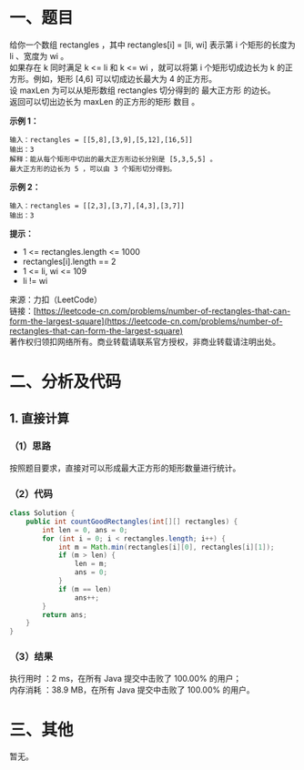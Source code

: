 # 一、题目
给你一个数组 rectangles ，其中 rectangles[i] = [li, wi] 表示第 i 个矩形的长度为 li 、宽度为 wi 。    
如果存在 k 同时满足 k <= li 和 k <= wi ，就可以将第 i 个矩形切成边长为 k 的正方形。例如，矩形 [4,6] 可以切成边长最大为 4 的正方形。    
设 maxLen 为可以从矩形数组 rectangles 切分得到的 最大正方形 的边长。    
返回可以切出边长为 maxLen 的正方形的矩形 数目 。    
    
**示例 1：**    
```
输入：rectangles = [[5,8],[3,9],[5,12],[16,5]]
输出：3
解释：能从每个矩形中切出的最大正方形边长分别是 [5,3,5,5] 。
最大正方形的边长为 5 ，可以由 3 个矩形切分得到。
```
**示例 2：**
```
输入：rectangles = [[2,3],[3,7],[4,3],[3,7]]
输出：3
```
   
**提示：**    
- 1 <= rectangles.length <= 1000
- rectangles[i].length == 2
- 1 <= li, wi <= 109
- li != wi
     
来源：力扣（LeetCode）     
链接：[https://leetcode-cn.com/problems/number-of-rectangles-that-can-form-the-largest-square](https://leetcode-cn.com/problems/number-of-rectangles-that-can-form-the-largest-square)    
著作权归领扣网络所有。商业转载请联系官方授权，非商业转载请注明出处。    
# 二、分析及代码    
## 1. 直接计算
### （1）思路
按照题目要求，直接对可以形成最大正方形的矩形数量进行统计。     
### （2）代码
```java
class Solution {
    public int countGoodRectangles(int[][] rectangles) {
        int len = 0, ans = 0;
        for (int i = 0; i < rectangles.length; i++) {
            int m = Math.min(rectangles[i][0], rectangles[i][1]);
            if (m > len) {
                len = m;
                ans = 0;
            }
            if (m == len)
                ans++;
        }
        return ans;
    }
}
```
### （3）结果
执行用时 ：2 ms，在所有 Java 提交中击败了 100.00% 的用户；    
内存消耗 ：38.9 MB，在所有 Java 提交中击败了 100.00% 的用户。      
# 三、其他
暂无。  
